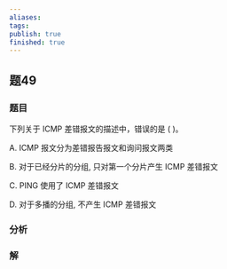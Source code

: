 ```yaml
---
aliases: 
tags: 
publish: true
finished: true
---
```

## 题49
### 题目
下列关于 ICMP 差错报文的描述中，错误的是 ( )。

A. ICMP 报文分为差错报告报文和询问报文两类

B. 对于已经分片的分组, 只对第一个分片产生 ICMP 差错报文

C. PING 使用了 ICMP 差错报文

D. 对于多播的分组, 不产生 ICMP 差错报文
### 分析

### 解
